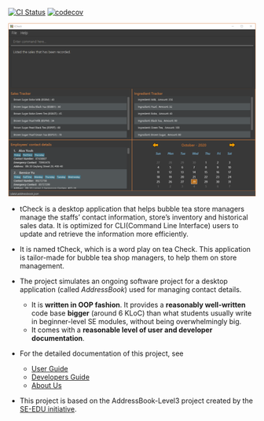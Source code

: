 [![CI Status](https://github.com/AY2021S1-CS2103T-T12-2/tp/workflows/Java%20CI/badge.svg)](https://github.com/AY2021S1-CS2103T-T12-2/tp/actions)
[![codecov](https://codecov.io/gh/AY2021S1-CS2103T-T12-2/tp/branch/master/graph/badge.svg)](https://codecov.io/gh/AY2021S1-CS2103T-T12-2/tp)

![Ui](docs/images/Ui.png)

* tCheck is a desktop application that helps bubble tea store managers manage the staffs’ contact information, store’s inventory and historical sales data. It is optimized for CLI(Command Line Interface) users to update and retrieve the information more efficiently.

* It is named tCheck, which is a word play on tea Check. This application is tailor-made for bubble tea shop managers, to help them on store management.

* The project simulates an ongoing software project for a desktop application (called _AddressBook_) used for managing contact details.
  * It is **written in OOP fashion**. It provides a **reasonably well-written** code base **bigger** (around 6 KLoC) than what students usually write in beginner-level SE modules, without being overwhelmingly big.
  * It comes with a **reasonable level of user and developer documentation**.

* For the detailed documentation of this project, see
    * [User Guide](docs/UserGuide.md)
    * [Developers Guide](docs/DeveloperGuide.md)
    * [About Us](docs/AboutUs.md)

* This project is based on the AddressBook-Level3 project created by the [SE-EDU initiative](https://se-education.org).

